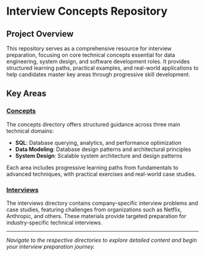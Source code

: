 # Interview Concepts Repository

## Project Overview

This repository serves as a comprehensive resource for interview preparation, focusing on core technical concepts essential for data engineering, system design, and software development roles. It provides structured learning paths, practical examples, and real-world applications to help candidates master key areas through progressive skill development.

## Key Areas

### [Concepts](./concepts/)
The concepts directory offers structured guidance across three main technical domains:

- **SQL**: Database querying, analytics, and performance optimization
- **Data Modeling**: Database design patterns and architectural principles  
- **System Design**: Scalable system architecture and design patterns

Each area includes progressive learning paths from fundamentals to advanced techniques, with practical exercises and real-world case studies.

### [Interviews](./interviews/)
The interviews directory contains company-specific interview problems and case studies, featuring challenges from organizations such as Netflix, Anthropic, and others. These materials provide targeted preparation for industry-specific technical interviews.

---

*Navigate to the respective directories to explore detailed content and begin your interview preparation journey.*